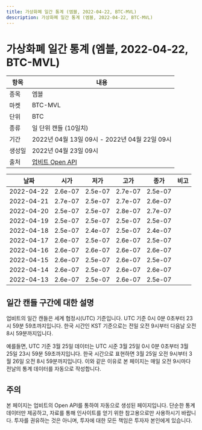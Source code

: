 ```yaml
---
title: 가상화폐 일간 통계 (엠블, 2022-04-22, BTC-MVL)
description: 가상화폐 일간 통계 (엠블, 2022-04-22, BTC-MVL)
---
```



가상화폐 일간 통계 (엠블, 2022-04-22, BTC-MVL)
===

|항목|내용|
|--|--|
|종목|엠블|
|마켓|BTC-MVL|
|단위|BTC|
|종류|일 단위 캔들 (10일치)|
|기간|2022년 04월 13일 09시 - 2022년 04월 22일 09시|
|생성일|2022년 04월 23일 09시|
|출처|[업비트 Open API](https://docs.upbit.com)|


|날짜|시가|저가|고가|종가|비고|
|--|--|--|--|--|--|
|2022-04-22|2.6e-07|2.5e-07|2.7e-07|2.5e-07|    |
|2022-04-21|2.7e-07|2.5e-07|2.7e-07|2.6e-07|    |
|2022-04-20|2.5e-07|2.5e-07|2.8e-07|2.7e-07|    |
|2022-04-19|2.5e-07|2.5e-07|2.5e-07|2.5e-07|    |
|2022-04-18|2.5e-07|2.4e-07|2.5e-07|2.4e-07|    |
|2022-04-17|2.6e-07|2.5e-07|2.6e-07|2.5e-07|    |
|2022-04-16|2.6e-07|2.6e-07|2.6e-07|2.6e-07|    |
|2022-04-15|2.6e-07|2.5e-07|2.6e-07|2.5e-07|    |
|2022-04-14|2.6e-07|2.5e-07|2.6e-07|2.6e-07|    |
|2022-04-13|2.6e-07|2.5e-07|2.6e-07|2.5e-07|    |


일간 캔들 구간에 대한 설명
---


업비트의 일간 캔들은 세계 협정시(UTC) 기준입니다. 
UTC 기준 0시 0분 0초부터 23시 59분 59초까지입니다. 
한국 시간인 KST 기준으로는 전일 오전 9시부터 다음날 오전 8시 59분까지입니다. 


예를들면, UTC 기준 3월 25일 데이터는 UTC 시준 3월 25일 0시 0분 0초부터 3월 25일 23시 59분 59초까지입니다. 
한국 시간으로 표현하면 3월 25일 오전 9시부터 3월 26일 오전 8시 59분까지입니다. 
이와 같은 이유로 본 페이지는 매일 오전 9시마다 전날의 통계 데이터를 자동으로 작성합니다. 


주의
---


본 페이지는 업비트의 Open API를 통하여 자동으로 생성된 페이지입니다. 
단순한 통계 데이터만 제공하고, 자료를 통해 인사이트를 얻기 위한 참고용으로만 사용하시기 바랍니다. 
투자를 권유하는 것은 아니며, 투자에 대한 모든 책임은 투자자 본인에게 있습니다. 
